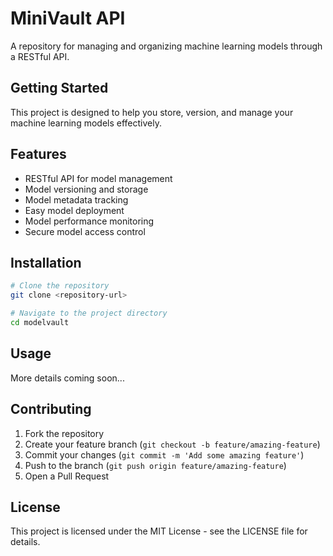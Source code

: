 # MiniVault API

A repository for managing and organizing machine learning models through a RESTful API.

## Getting Started

This project is designed to help you store, version, and manage your machine learning models effectively.

## Features

- RESTful API for model management
- Model versioning and storage
- Model metadata tracking
- Easy model deployment
- Model performance monitoring
- Secure model access control

## Installation

```bash
# Clone the repository
git clone <repository-url>

# Navigate to the project directory
cd modelvault
```

## Usage

More details coming soon...

## Contributing

1. Fork the repository
2. Create your feature branch (`git checkout -b feature/amazing-feature`)
3. Commit your changes (`git commit -m 'Add some amazing feature'`)
4. Push to the branch (`git push origin feature/amazing-feature`)
5. Open a Pull Request

## License

This project is licensed under the MIT License - see the LICENSE file for details. 